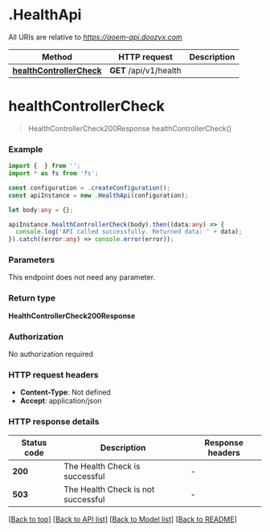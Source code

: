 # .HealthApi

All URIs are relative to *https://aoem-api.doozyx.com*

Method | HTTP request | Description
------------- | ------------- | -------------
[**healthControllerCheck**](HealthApi.md#healthControllerCheck) | **GET** /api/v1/health | 


# **healthControllerCheck**
> HealthControllerCheck200Response healthControllerCheck()


### Example


```typescript
import {  } from '';
import * as fs from 'fs';

const configuration = .createConfiguration();
const apiInstance = new .HealthApi(configuration);

let body:any = {};

apiInstance.healthControllerCheck(body).then((data:any) => {
  console.log('API called successfully. Returned data: ' + data);
}).catch((error:any) => console.error(error));
```


### Parameters
This endpoint does not need any parameter.


### Return type

**HealthControllerCheck200Response**

### Authorization

No authorization required

### HTTP request headers

 - **Content-Type**: Not defined
 - **Accept**: application/json


### HTTP response details
| Status code | Description | Response headers |
|-------------|-------------|------------------|
**200** | The Health Check is successful |  -  |
**503** | The Health Check is not successful |  -  |

[[Back to top]](#) [[Back to API list]](README.md#documentation-for-api-endpoints) [[Back to Model list]](README.md#documentation-for-models) [[Back to README]](README.md)


